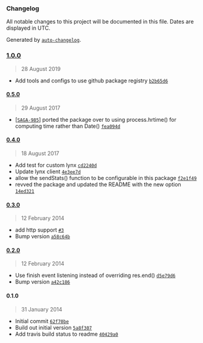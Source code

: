 ### Changelog

All notable changes to this project will be documented in this file. Dates are displayed in UTC.

Generated by [`auto-changelog`](https://github.com/CookPete/auto-changelog).

### [1.0.0](https://github.com/Asthmapolis/express-statsd/compare/0.5.0...1.0.0)

> 28 August 2019

- Add tools and configs to use github package registry [`b2b65d6`](https://github.com/Asthmapolis/express-statsd/commit/b2b65d65208bc7f6dee98c11d9973a8d89607868)

#### [0.5.0](https://github.com/Asthmapolis/express-statsd/compare/0.4.0...0.5.0)

> 29 August 2017

- [[`SAGA-985`](https://asthmapolis.jira.com/browse/SAGA-985)] ported the package over to using process.hrtime() for computing time rather than Date() [`fea094d`](https://github.com/Asthmapolis/express-statsd/commit/fea094d4446539cc9897f06e20bb75c2a3b3544f)

#### [0.4.0](https://github.com/Asthmapolis/express-statsd/compare/0.3.0...0.4.0)

> 18 August 2017

- Add test for custom lynx [`cd2240d`](https://github.com/Asthmapolis/express-statsd/commit/cd2240d29d4d6932d318e5c0649c19a8f6e6d842)
- Update lynx client [`4e3ee7d`](https://github.com/Asthmapolis/express-statsd/commit/4e3ee7dd68c2bcebaa1718d4310b1b32a8b66e47)
- allow the sendStats() function to be configurable in this package [`f2e1f49`](https://github.com/Asthmapolis/express-statsd/commit/f2e1f49d7d9035ec8340adb4354d6b6544023453)
- revved the package and updated the README with the new option [`14ed321`](https://github.com/Asthmapolis/express-statsd/commit/14ed32190ed3dfc453b6ba0c570d231f4afa0a0f)

#### [0.3.0](https://github.com/Asthmapolis/express-statsd/compare/0.2.0...0.3.0)

> 12 February 2014

- add http support [`#3`](https://github.com/Asthmapolis/express-statsd/pull/3)
- Bump version [`a58c64b`](https://github.com/Asthmapolis/express-statsd/commit/a58c64b05d8d9159c642ab01c198a75d9ecc029d)

#### [0.2.0](https://github.com/Asthmapolis/express-statsd/compare/0.1.0...0.2.0)

> 12 February 2014

- Use finish event listening instead of overriding res.end() [`d5e79d6`](https://github.com/Asthmapolis/express-statsd/commit/d5e79d6b4853035a69852ab2b2e3b93eb52d2967)
- Bump version [`a42c186`](https://github.com/Asthmapolis/express-statsd/commit/a42c186f0a662dbaa36ffb77fa72f334c425a10c)

#### 0.1.0

> 31 January 2014

- Initial commit [`62f70be`](https://github.com/Asthmapolis/express-statsd/commit/62f70bed028ad2bd8aec5f1cc66cfc5bdc749e8c)
- Build out initial version [`5a8f307`](https://github.com/Asthmapolis/express-statsd/commit/5a8f307e67fb3b19d65683176e1636cb7734a648)
- Add travis build status to readme [`40429a0`](https://github.com/Asthmapolis/express-statsd/commit/40429a080319758901d7c58989fc55a7aebb6de0)
